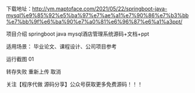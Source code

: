 下载地址：http://ym.maptoface.com/2021/05/22/springboot-java-mysql%e9%85%92%e5%ba%97%e7%ae%a1%e7%90%86%e7%b3%bb%e7%bb%9f%e6%ba%90%e7%a0%81%e6%96%87%e6%a1%a3ppt/

项目介绍
springboot java mysql酒店管理系统源码+文档+ppt

适用场景：
毕业论文、课程设计、公司项目参考

运行截图
      01    


转存失败
重新上传
取消

关注【程序代做 源码分享】公众号获取更多免费源码！！！
